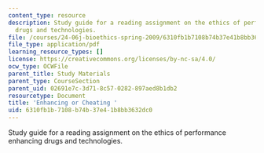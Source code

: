 ```yaml
---
content_type: resource
description: Study guide for a reading assignment on the ethics of performance enhancing
  drugs and technologies.
file: /courses/24-06j-bioethics-spring-2009/6310fb1b7108b74b37e41b8bb3632dc0_MIT24_06Js09_study17.pdf
file_type: application/pdf
learning_resource_types: []
license: https://creativecommons.org/licenses/by-nc-sa/4.0/
ocw_type: OCWFile
parent_title: Study Materials
parent_type: CourseSection
parent_uid: 02691e7c-3d71-8c57-0282-897aed8b1db2
resourcetype: Document
title: 'Enhancing or Cheating '
uid: 6310fb1b-7108-b74b-37e4-1b8bb3632dc0
---
```

Study guide for a reading assignment on the ethics of performance enhancing drugs and technologies.